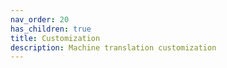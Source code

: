 ```yaml
---
nav_order: 20
has_children: true
title: Customization
description: Machine translation customization
---
```

